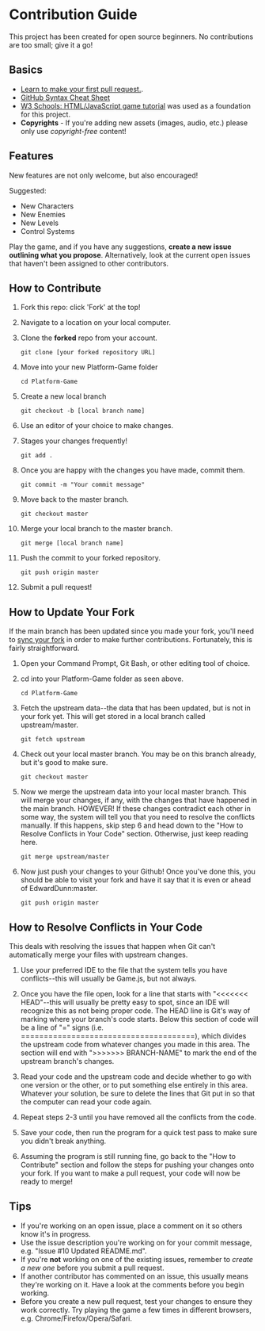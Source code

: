# Contribution Guide
This project has been created for open source beginners. No contributions are too small; give it a go!

## Basics
* [Learn to make your first pull request.](https://egghead.io/series/how-to-contribute-to-an-open-source-project-on-github).
* [GitHub Syntax Cheat Sheet](https://education.github.com/git-cheat-sheet-education.pdf)
* [W3 Schools: HTML/JavaScript game tutorial](http://www.w3schools.com/graphics/game_canvas.asp) was used as a foundation for this project.
* **Copyrights** - If you're adding new assets (images, audio, etc.) please only use *copyright-free* content!

## Features
New features are not only welcome, but also encouraged!

Suggested:
* New Characters
* New Enemies
* New Levels
* Control Systems

Play the game, and if you have any suggestions, **create a new issue outlining what you propose**. Alternatively, look at the current open issues that haven't been assigned to other contributors.

## How to Contribute
1. Fork this repo: click 'Fork' at the top!
2. Navigate to a location on your local computer.
3. Clone the **forked** repo from your account.

    `git clone [your forked repository URL]`

4. Move into your new Platform-Game folder

    `cd Platform-Game`

5. Create a new local branch

    `git checkout -b [local branch name]`

6. Use an editor of your choice to make changes.
7. Stages your changes frequently!

    `git add .`

8. Once you are happy with the changes you have made, commit them.

    `git commit -m "Your commit message"`

9. Move back to the master branch.

    `git checkout master`

10. Merge your local branch to the master branch.

    `git merge [local branch name]`

11. Push the commit to your forked repository.

    `git push origin master`

12. Submit a pull request!

## How to Update Your Fork
If the main branch has been updated since you made your fork, you'll need to [sync your fork](https://help.github.com/articles/syncing-a-fork/) in order to make further contributions. Fortunately, this is fairly straightforward.

1. Open your Command Prompt, Git Bash, or other editing tool of choice.

2. cd into your Platform-Game folder as seen above.

    `cd Platform-Game`

3. Fetch the upstream data--the data that has been updated, but is not in your fork yet. This will get stored in a local branch called upstream/master.

    `git fetch upstream`

4. Check out your local master branch. You may be on this branch already, but it's good to make sure.

    `git checkout master`

5. Now we merge the upstream data into your local master branch. This will merge your changes, if any, with the changes that have happened in the main branch. HOWEVER! If these changes contradict each other in some way, the system will tell you that you need to resolve the conflicts manually. If this happens, skip step 6 and head down to the "How to Resolve Conflicts in Your Code" section. Otherwise, just keep reading here.

    `git merge upstream/master`

6. Now just push your changes to your Github! Once you've done this, you should be able to visit your fork and have it say that it is even or ahead of EdwardDunn:master.

    `git push origin master`

## How to Resolve Conflicts in Your Code
This deals with resolving the issues that happen when Git can't automatically merge your files with upstream changes.

1. Use your preferred IDE to the file that the system tells you have conflicts--this will usually be Game.js, but not always.

2. Once you have the file open, look for a line that starts with "<<<<<<< HEAD"--this will usually be pretty easy to spot, since an IDE will recognize this as not being proper code. The HEAD line is Git's way of marking where your branch's code starts. Below this section of code will be a line of "=" signs (i.e. ======================================), which divides the upstream code from whatever changes you made in this area. The section will end with ">>>>>>> BRANCH-NAME" to mark the end of the upstream branch's changes.

3. Read your code and the upstream code and decide whether to go with one version or the other, or to put something else entirely in this area. Whatever your solution, be sure to delete the lines that Git put in so that the computer can read your code again.

4. Repeat steps 2-3 until you have removed all the conflicts from the code.

5. Save your code, then run the program for a quick test pass to make sure you didn't break anything.

6. Assuming the program is still running fine, go back to the "How to Contribute" section and follow the steps for pushing your changes onto your fork. If you want to make a pull request, your code will now be ready to merge!

## Tips
* If you're working on an open issue, place a comment on it so others know it's in progress.
* Use the issue description you're working on for your commit message, e.g. "Issue #10 Updated README.md".
* If you're **not** working on one of the existing issues, remember to *create a new one* before you submit a pull request.
* If another contributor has commented on an issue, this usually means they're working on it. Have a look at the comments before you begin working.
* Before you create a new pull request, test your changes to ensure they work correctly. Try playing the game a few times in different browsers, e.g. Chrome/Firefox/Opera/Safari.
